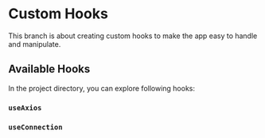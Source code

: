 # Custom Hooks

This branch is about creating custom hooks to make the app easy to handle and manipulate.

## Available Hooks

In the project directory, you can explore following hooks:

### `useAxios`

### `useConnection`
